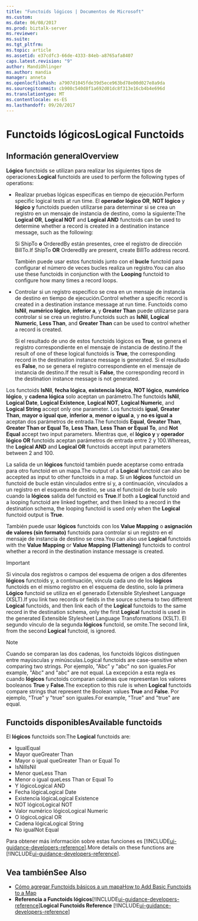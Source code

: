 ```yaml
---
title: "Functoids lógicos | Documentos de Microsoft"
ms.custom: 
ms.date: 06/08/2017
ms.prod: biztalk-server
ms.reviewer: 
ms.suite: 
ms.tgt_pltfrm: 
ms.topic: article
ms.assetid: e37cdfc3-66de-4333-84eb-a8765afa8407
caps.latest.revision: "9"
author: MandiOhlinger
ms.author: mandia
manager: anneta
ms.openlocfilehash: a7907d1045fde39d5ece963bd78e00d027e8a9da
ms.sourcegitcommit: cb908c540d8f1a692d01dc8f313e16cb4b4e696d
ms.translationtype: MT
ms.contentlocale: es-ES
ms.lasthandoff: 09/20/2017
---
```

# <a name="logical-functoids"></a><span data-ttu-id="63308-102">Functoids lógicos</span><span class="sxs-lookup"><span data-stu-id="63308-102">Logical Functoids</span></span>

## <a name="overview"></a><span data-ttu-id="63308-103">Información general</span><span class="sxs-lookup"><span data-stu-id="63308-103">Overview</span></span>
<span data-ttu-id="63308-104">**Lógico** functoids se utilizan para realizar los siguientes tipos de operaciones:</span><span class="sxs-lookup"><span data-stu-id="63308-104">**Logical** functoids are used to perform the following types of operations:</span></span>  
  
-   <span data-ttu-id="63308-105">Realizar pruebas lógicas específicas en tiempo de ejecución.</span><span class="sxs-lookup"><span data-stu-id="63308-105">Perform specific logical tests at run time.</span></span> <span data-ttu-id="63308-106">El **operador lógico OR**, **NOT lógico** y **lógico y** functoids pueden utilizarse para determinar si se crea un registro en un mensaje de instancia de destino, como la siguiente:</span><span class="sxs-lookup"><span data-stu-id="63308-106">The **Logical OR**, **Logical NOT** and **Logical AND** functoids can be used to determine whether a record is created in a destination instance message, such as the following:</span></span>  
  
     <span data-ttu-id="63308-107">Si ShipTo **o** OrderedBy están presentes, cree el registro de dirección BillTo.</span><span class="sxs-lookup"><span data-stu-id="63308-107">If ShipTo **OR** OrderedBy are present, create BillTo address record.</span></span>  
  
     <span data-ttu-id="63308-108">También puede usar estos functoids junto con el **bucle** functoid para configurar el número de veces bucles realiza un registro.</span><span class="sxs-lookup"><span data-stu-id="63308-108">You can also use these functoids in conjunction with the **Looping** functoid to configure how many times a record loops.</span></span>  
  
-   <span data-ttu-id="63308-109">Controlar si un registro específico se crea en un mensaje de instancia de destino en tiempo de ejecución.</span><span class="sxs-lookup"><span data-stu-id="63308-109">Control whether a specific record is created in a destination instance message at run time.</span></span> <span data-ttu-id="63308-110">Functoids como **IsNil**, **numérico lógico**, **inferior a**, y **Greater Than** puede utilizarse para controlar si se crea un registro.</span><span class="sxs-lookup"><span data-stu-id="63308-110">Functoids such as **IsNil**, **Logical Numeric**, **Less Than**, and **Greater Than** can be used to control whether a record is created.</span></span>  
  
     <span data-ttu-id="63308-111">Si el resultado de uno de estos functoids lógicos es **True**, se genera el registro correspondiente en el mensaje de instancia de destino.</span><span class="sxs-lookup"><span data-stu-id="63308-111">If the result of one of these logical functoids is **True**, the corresponding record in the destination instance message is generated.</span></span> <span data-ttu-id="63308-112">Si el resultado es **False**, no se genera el registro correspondiente en el mensaje de instancia de destino.</span><span class="sxs-lookup"><span data-stu-id="63308-112">If the result is **False**, the corresponding record in the destination instance message is not generated.</span></span>  
  
 <span data-ttu-id="63308-113">Los functoids **IsNil**, **fecha lógica**, **existencia lógica**, **NOT lógico**, **numérico lógico**, y **cadena lógica** solo aceptan un parámetro.</span><span class="sxs-lookup"><span data-stu-id="63308-113">The functoids **IsNil**, **Logical Date**, **Logical Existence**, **Logical NOT**, **Logical Numeric**, and **Logical String** accept only one parameter.</span></span> <span data-ttu-id="63308-114">Los functoids **igual**, **Greater Than**, **mayor o igual que**, **inferior a**, **menor o igual a**, y **no es igual a** aceptan dos parámetros de entrada.</span><span class="sxs-lookup"><span data-stu-id="63308-114">The functoids **Equal**, **Greater Than**, **Greater Than or Equal To**, **Less Than**, **Less Than or Equal To**, and **Not Equal** accept two input parameters.</span></span> <span data-ttu-id="63308-115">Mientras que, el **lógico y** y **operador lógico OR** functoids aceptan parámetros de entrada entre 2 y 100.</span><span class="sxs-lookup"><span data-stu-id="63308-115">Whereas, the **Logical AND** and **Logical OR** functoids accept input parameters between 2 and 100.</span></span>  
  
 <span data-ttu-id="63308-116">La salida de un **lógicos** functoid también puede aceptarse como entrada para otro functoid en un mapa.</span><span class="sxs-lookup"><span data-stu-id="63308-116">The output of a **Logical** functoid can also be accepted as input to other functoids in a map.</span></span> <span data-ttu-id="63308-117">Si un **lógicos** functoid un functoid de bucle están vinculados entre sí y, a continuación, vinculados a un registro en el esquema de destino, se usa el functoid de bucle solo cuando la **lógicos** salida del functoid es  **True**.</span><span class="sxs-lookup"><span data-stu-id="63308-117">If both a **Logical** functoid and a looping functoid are linked together, and then linked to a record in the destination schema, the looping functoid is used only when the **Logical** functoid output is **True**.</span></span>  
  
 <span data-ttu-id="63308-118">También puede usar **lógicos** functoids con los **Value Mapping** o **asignación de valores (sin formato)** functoids para controlar si un registro en el mensaje de instancia de destino se crea.</span><span class="sxs-lookup"><span data-stu-id="63308-118">You can also use **Logical** functoids with the **Value Mapping** or **Value Mapping (Flattening)** functoids to control whether a record in the destination instance message is created.</span></span>  
  
> [!IMPORTANT]
>  <span data-ttu-id="63308-119">Si vincula dos registros o campos del esquema de origen a dos diferentes **lógicos** functoids y, a continuación, vincula cada uno de los **lógicos** functoids en el mismo registro en el esquema de destino, solo la primera  **Lógico** functoid se utiliza en el generado Extensible Stylesheet Language (XSLT).</span><span class="sxs-lookup"><span data-stu-id="63308-119">If you link two records or fields in the source schema to two different **Logical** functoids, and then link each of the **Logical** functoids to the same record in the destination schema, only the first **Logical** functoid is used in the generated Extensible Stylesheet Language Transformations (XSLT).</span></span> <span data-ttu-id="63308-120">El segundo vínculo de la segunda **lógicos** functoid, se omite.</span><span class="sxs-lookup"><span data-stu-id="63308-120">The second link, from the second **Logical** functoid, is ignored.</span></span>  
  
> [!NOTE]
>  <span data-ttu-id="63308-121">Cuando se comparan las dos cadenas, los functoids lógicos distinguen entre mayúsculas y minúsculas.</span><span class="sxs-lookup"><span data-stu-id="63308-121">Logical functoids are case-sensitive when comparing two strings.</span></span> <span data-ttu-id="63308-122">Por ejemplo, "Abc" y "abc" no son iguales.</span><span class="sxs-lookup"><span data-stu-id="63308-122">For example, "Abc" and "abc" are not equal.</span></span> <span data-ttu-id="63308-123">La excepción a esta regla es cuando **lógicos** functoids comparan cadenas que representan los valores booleanos **True** y **False**.</span><span class="sxs-lookup"><span data-stu-id="63308-123">The exception to this rule is when **Logical** functoids compare strings that represent the Boolean values **True** and **False**.</span></span> <span data-ttu-id="63308-124">Por ejemplo, "True" y "true" son iguales.</span><span class="sxs-lookup"><span data-stu-id="63308-124">For example, "True" and "true" are equal.</span></span>  

## <a name="available-functoids"></a><span data-ttu-id="63308-125">Functoids disponibles</span><span class="sxs-lookup"><span data-stu-id="63308-125">Available functoids</span></span>  
 <span data-ttu-id="63308-126">El **lógicos** functoids son:</span><span class="sxs-lookup"><span data-stu-id="63308-126">The **Logical** functoids are:</span></span> 

* <span data-ttu-id="63308-127">Igual</span><span class="sxs-lookup"><span data-stu-id="63308-127">Equal</span></span>
* <span data-ttu-id="63308-128">Mayor que</span><span class="sxs-lookup"><span data-stu-id="63308-128">Greater Than</span></span>
* <span data-ttu-id="63308-129">Mayor o igual que</span><span class="sxs-lookup"><span data-stu-id="63308-129">Greater Than or Equal To</span></span>
* <span data-ttu-id="63308-130">IsNil</span><span class="sxs-lookup"><span data-stu-id="63308-130">IsNil</span></span>
* <span data-ttu-id="63308-131">Menor que</span><span class="sxs-lookup"><span data-stu-id="63308-131">Less Than</span></span>
* <span data-ttu-id="63308-132">Menor o igual que</span><span class="sxs-lookup"><span data-stu-id="63308-132">Less Than or Equal To</span></span>
* <span data-ttu-id="63308-133">Y lógico</span><span class="sxs-lookup"><span data-stu-id="63308-133">Logical AND</span></span>
* <span data-ttu-id="63308-134">Fecha lógica</span><span class="sxs-lookup"><span data-stu-id="63308-134">Logical Date</span></span>
* <span data-ttu-id="63308-135">Existencia lógica</span><span class="sxs-lookup"><span data-stu-id="63308-135">Logical Existence</span></span>
* <span data-ttu-id="63308-136">NOT lógico</span><span class="sxs-lookup"><span data-stu-id="63308-136">Logical NOT</span></span>
* <span data-ttu-id="63308-137">Valor numérico lógico</span><span class="sxs-lookup"><span data-stu-id="63308-137">Logical Numeric</span></span>
* <span data-ttu-id="63308-138">O lógico</span><span class="sxs-lookup"><span data-stu-id="63308-138">Logical OR</span></span>
* <span data-ttu-id="63308-139">Cadena lógica</span><span class="sxs-lookup"><span data-stu-id="63308-139">Logical String</span></span>
* <span data-ttu-id="63308-140">No igual</span><span class="sxs-lookup"><span data-stu-id="63308-140">Not Equal</span></span>

<span data-ttu-id="63308-141">Para obtener más información sobre estas funciones es [!INCLUDE[ui-guidance-developers-reference](../includes/ui-guidance-developers-reference.md)].</span><span class="sxs-lookup"><span data-stu-id="63308-141">More details on these functions are [!INCLUDE[ui-guidance-developers-reference](../includes/ui-guidance-developers-reference.md)].</span></span>
  
## <a name="see-also"></a><span data-ttu-id="63308-142">Vea también</span><span class="sxs-lookup"><span data-stu-id="63308-142">See Also</span></span>  
-  [<span data-ttu-id="63308-143">Cómo agregar Functoids básicos a un mapa</span><span class="sxs-lookup"><span data-stu-id="63308-143">How to Add Basic Functoids to a Map</span></span>](../core/how-to-add-basic-functoids-to-a-map.md)   
-  <span data-ttu-id="63308-144">**Referencia a Functoids lógicos**[!INCLUDE[ui-guidance-developers-reference](../includes/ui-guidance-developers-reference.md)]</span><span class="sxs-lookup"><span data-stu-id="63308-144">**Logical Functoids Reference** [!INCLUDE[ui-guidance-developers-reference](../includes/ui-guidance-developers-reference.md)]</span></span>